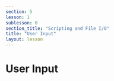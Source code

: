 ```yaml
---
section: 5
lesson: 1
sublesson: 0
section_title: "Scripting and File I/O"
title: "User Input"
layout: lesson
---
```


# User Input

<!-- Content goes here -->

